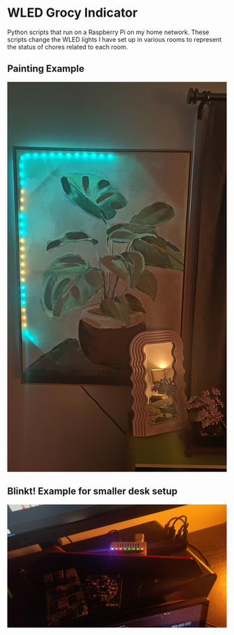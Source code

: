 # WLED Grocy Indicator
Python scripts that run on a Raspberry Pi on my home network. These scripts change the WLED lights I have set up in various rooms to represent the status of chores related to each room.

## Painting Example

![Painting example image](images/Grocy_WLED_Bedroom.jpg)

## Blinkt! Example for smaller desk setup

![Blinkt! Example for smaller desk setup image](images/Grocy_WLED_Office.jpg)
